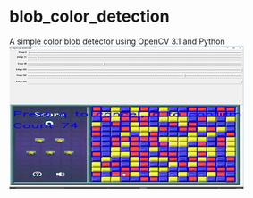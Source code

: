 # blob_color_detection
A simple color blob detector using OpenCV 3.1 and Python 
![alt tag](Images/color_identifier.PNG)
